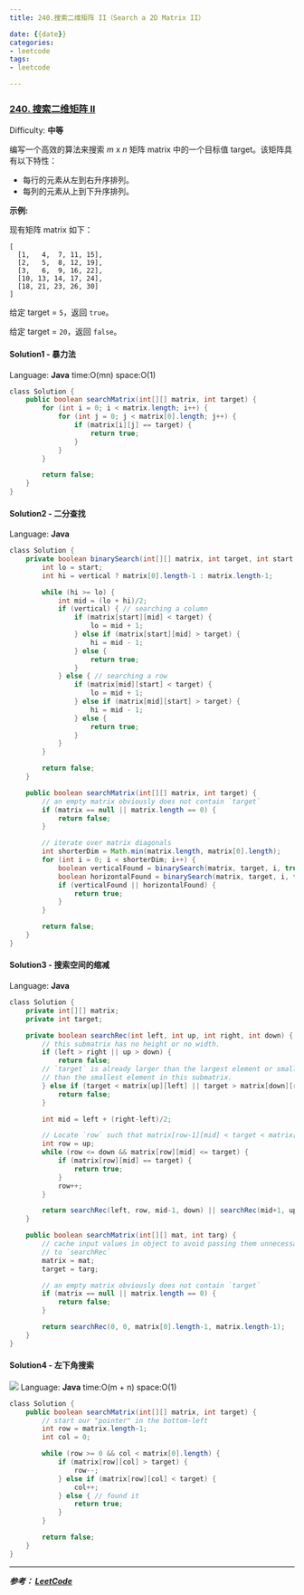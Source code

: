 ```yaml
---
title: 240.搜索二维矩阵 II（Search a 2D Matrix II）

date: {{date}}
categories:
- leetcode
tags:
- leetcode

---
```

### [240\. 搜索二维矩阵 II](https://leetcode-cn.com/problems/search-a-2d-matrix-ii/)

Difficulty: **中等**


编写一个高效的算法来搜索 _m_ x _n_ 矩阵 matrix 中的一个目标值 target。该矩阵具有以下特性：

*   每行的元素从左到右升序排列。
*   每列的元素从上到下升序排列。

**示例:**

现有矩阵 matrix 如下：

```
[
  [1,   4,  7, 11, 15],
  [2,   5,  8, 12, 19],
  [3,   6,  9, 16, 22],
  [10, 13, 14, 17, 24],
  [18, 21, 23, 26, 30]
]
```

给定 target = `5`，返回 `true`。

给定 target = `20`，返回 `false`。


#### Solution1 - 暴力法

Language: **Java**
time:O(mn) space:O(1)
```java
​class Solution {
    public boolean searchMatrix(int[][] matrix, int target) {
        for (int i = 0; i < matrix.length; i++) {
            for (int j = 0; j < matrix[0].length; j++) {
                if (matrix[i][j] == target) {
                    return true;
                }
            }
        }

        return false;
    }
}

```

#### Solution2 - 二分查找

Language: **Java**

```java
​class Solution {
    private boolean binarySearch(int[][] matrix, int target, int start, boolean vertical) {
        int lo = start;
        int hi = vertical ? matrix[0].length-1 : matrix.length-1;

        while (hi >= lo) {
            int mid = (lo + hi)/2;
            if (vertical) { // searching a column
                if (matrix[start][mid] < target) {
                    lo = mid + 1;
                } else if (matrix[start][mid] > target) {
                    hi = mid - 1;
                } else {
                    return true;
                }
            } else { // searching a row
                if (matrix[mid][start] < target) {
                    lo = mid + 1;
                } else if (matrix[mid][start] > target) {
                    hi = mid - 1;
                } else {
                    return true;
                }
            }
        }

        return false;
    }

    public boolean searchMatrix(int[][] matrix, int target) {
        // an empty matrix obviously does not contain `target`
        if (matrix == null || matrix.length == 0) {
            return false;
        }

        // iterate over matrix diagonals
        int shorterDim = Math.min(matrix.length, matrix[0].length);
        for (int i = 0; i < shorterDim; i++) {
            boolean verticalFound = binarySearch(matrix, target, i, true);
            boolean horizontalFound = binarySearch(matrix, target, i, false);
            if (verticalFound || horizontalFound) {
                return true;
            }
        }

        return false;
    }
}

```

#### Solution3 - 搜索空间的缩减

Language: **Java**

```java
​class Solution {
    private int[][] matrix;
    private int target;

    private boolean searchRec(int left, int up, int right, int down) {
        // this submatrix has no height or no width.
        if (left > right || up > down) {
            return false;
        // `target` is already larger than the largest element or smaller
        // than the smallest element in this submatrix.
        } else if (target < matrix[up][left] || target > matrix[down][right]) {
            return false;
        }

        int mid = left + (right-left)/2;

        // Locate `row` such that matrix[row-1][mid] < target < matrix[row][mid]
        int row = up;
        while (row <= down && matrix[row][mid] <= target) {
            if (matrix[row][mid] == target) {
                return true;
            }
            row++;
        }

        return searchRec(left, row, mid-1, down) || searchRec(mid+1, up, right, row-1);
    }

    public boolean searchMatrix(int[][] mat, int targ) {
        // cache input values in object to avoid passing them unnecessarily
        // to `searchRec`
        matrix = mat;
        target = targ;

        // an empty matrix obviously does not contain `target`
        if (matrix == null || matrix.length == 0) {
            return false;
        }

        return searchRec(0, 0, matrix[0].length-1, matrix.length-1);
    }
}

```

#### Solution4 - 左下角搜索
![](https://pic.leetcode-cn.com/Figures/240/Slide9.PNG)
Language: **Java**
time:O(m + n) space:O(1)
```java
​class Solution {
    public boolean searchMatrix(int[][] matrix, int target) {
        // start our "pointer" in the bottom-left
        int row = matrix.length-1;
        int col = 0;

        while (row >= 0 && col < matrix[0].length) {
            if (matrix[row][col] > target) {
                row--;
            } else if (matrix[row][col] < target) {
                col++;
            } else { // found it
                return true;
            }
        }

        return false;
    }
}

```

---
***参考：
[LeetCode](https://leetcode-cn.com/problems/search-a-2d-matrix-ii/solution/sou-suo-er-wei-ju-zhen-ii-by-leetcode-2/)***
